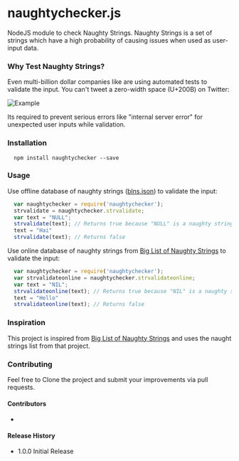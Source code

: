 # naughtychecker.js
NodeJS module to check Naughty Strings. Naughty Strings is a set of strings which have a high probability of causing issues when used as user-input data.

### Why Test Naughty Strings?
Even multi-billion dollar companies like are using automated tests to validate the input. You can't tweet a  zero-width space (U+200B) on Twitter:

![Example](http://i.imgur.com/HyDg2eV.gif)

Its required to prevent serious errors like "internal server error" for unexpected user inputs while validation.

### Installation

```shell
  npm install naughtychecker --save
```

### Usage
Use offline database of naughty strings ([blns.json](blns.json)) to validate the input:
```js
  var naughtychecker = require('naughtychecker');
  strvalidate = naughtychecker.strvalidate;
  var text = "NULL";
  strvalidate(text); // Returns true because "NULL" is a naughty string
  text = "Hai"
  strvalidate(text); // Returns false
```

Use online database of naughty strings from [Big List of Naughty Strings](https://github.com/minimaxir/big-list-of-naughty-strings) to validate the input:
```js
  var naughtychecker = require('naughtychecker');
  var strvalidateonline = naughtychecker.strvalidateonline;
  var text = "NIL";
  strvalidateonline(text); // Returns true because "NIL" is a naughty string
  text = "Hello"
  strvalidateonline(text); // Returns false
```

### Inspiration
This project is inspired from [Big List of Naughty Strings](https://github.com/minimaxir/big-list-of-naughty-strings) and uses the naught strings list from that project.

### Contributing
Feel free to Clone the project and submit your improvements via pull requests.

#### Contributors
* <your name here>

#### Release History

* 1.0.0 Initial Release
